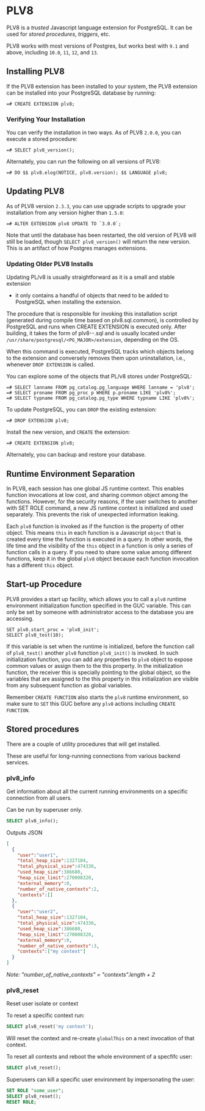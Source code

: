 # PLV8

PLV8 is a _trusted_ Javascript language extension for PostgreSQL.  It can be
used for _stored procedures_, _triggers_, etc.

PLV8 works with most versions of Postgres, but works best with `9.1` and above,
including `10.0`, `11`, `12`, and `13`.

## Installing PLV8

If the PLV8 extension has been installed to your system, the PLV8 extension can
be installed into your PostgreSQL database by running:

```
=# CREATE EXTENSION plv8;
```

### Verifying Your Installation

You can verify the installation in two ways.  As of PLV8 `2.0.0`, you can
execute a stored procedure:

```
=# SELECT plv8_version();
```

Alternately, you can run the following on all versions of PLV8:

```
=# DO $$ plv8.elog(NOTICE, plv8.version); $$ LANGUAGE plv8;
```

## Updating PLV8

As of PLV8 version `2.3.3`, you can use upgrade scripts to upgrade your
installation from any version higher than `1.5.0`:

```
=# ALTER EXTENSION plv8 UPDATE TO `3.0.0`;
```

Note that until the database has been restarted, the old version of PLV8 will
still be loaded, though `SELECT plv8_version()` will return the new version.
This is an artifact of how Postgres manages extensions.

### Updating Older PLV8 Installs

Updating PL/v8 is usually straightforward as it is a small and stable extension
- it only contains a handful of objects that need to be added to PostgreSQL
when installing the extension.

The procedure that is responsible for invoking this installation script
(generated during compile time based on plv8.sql.common), is controlled by
PostgreSQL and runs when CREATE EXTENSION is executed only. After building, it
takes the form of plv8--<version>.sql and is usually located under
`/usr/share/postgresql/<PG_MAJOR>/extension`, depending on the OS.

When this command is executed, PostgreSQL tracks which objects belong to the
extension and conversely removes them upon uninstallation, i.e., whenever
`DROP EXTENSION` is called.

You can explore some of the objects that PL/v8 stores under PostgreSQL:

```
=# SELECT lanname FROM pg_catalog.pg_language WHERE lanname = 'plv8';
=# SELECT proname FROM pg_proc p WHERE p.proname LIKE 'plv8%';
=# SELECT typname FROM pg_catalog.pg_type WHERE typname LIKE 'plv8%';
```

To update PostgreSQL, you can `DROP` the existing extension:

```
=# DROP EXTENSION plv8;
```

Install the new version, and `CREATE` the extension:

```
=# CREATE EXTENSION plv8;
```

Alternately, you can backup and restore your database.

## Runtime Environment Separation

In PLV8, each session has one global JS runtime context. This enables function
invocations at low cost, and sharing common object among the functions. However,
for the security reasons, if the user switches to another with SET ROLE command,
a new JS runtime context is initialized and used separately. This prevents the
risk of unexpected information leaking.

Each `plv8` function is invoked as if the function is the property of other
object. This means `this` in each function is a Javascript `object` that is created
every time the function is executed in a query. In other words, the life time and
the visibility of the `this` object in a function is only a series of function calls in
a query. If you need to share some value among different functions, keep it in the
global `plv8` object because each function invocation has a different `this` object.

## Start-up Procedure

PLV8 provides a start up facility, which allows you to call a `plv8` runtime
environment initialization function specified in the GUC variable.  This can
only be set by someone with administrator access to the database you are
accessing.

```
SET plv8.start_proc = 'plv8_init';
SELECT plv8_test(10);
```

If this variable is set when the runtime is initialized, before the function
call of `plv8_test()` another `plv8` function `plv8_init()` is invoked. In such
initialization function, you can add any properties to `plv8` object to expose
common values or assign them to the this property. In the initialization function,
the receiver this is specially pointing to the global object, so the variables
that are assigned to the this property in this initialization are visible from
any subsequent function as global variables.

Remember `CREATE FUNCTION` also starts the `plv8` runtime environment, so make
sure to `SET` this GUC before any `plv8` actions including `CREATE FUNCTION`.

## Stored procedures

There are a couple of utility procedures that will get installed.

These are useful for long-running connections from various backend services.

### plv8_info

Get information about all the current running environments 
on a specific connection from all users.

Can be run by superuser only.

```sql
SELECT plv8_info();
```

Outputs JSON

```json
[
  {
    "user":"user1",
    "total_heap_size":1327104,
    "total_physical_size":474336,
    "used_heap_size":386680,
    "heap_size_limit":270008320,
    "external_memory":0,
    "number_of_native_contexts":2,
    "contexts":[]
  },
  {
    "user":"user2",
    "total_heap_size":1327104,
    "total_physical_size":474336,
    "used_heap_size":386680,
    "heap_size_limit":270008320,
    "external_memory":0,
    "number_of_native_contexts":3,
    "contexts":["my context"]
  }
]
```

_Note: "number_of_native_contexts" = "contexts".length + 2_

### plv8_reset

Reset user isolate or context

To reset a specific context run:
```sql
SELECT plv8_reset('my context');
```

Will reset the context and re-create `globalThis` on a next invocation of that context.

To reset all contexts and reboot the whole environment of a specfifc user:
```sql
SELECT plv8_reset();
```

Superusers can kill a specific user environment by impersonating the user:

```sql
SET ROLE "some_user";
SELECT plv8_reset();
RESET ROLE;
```
